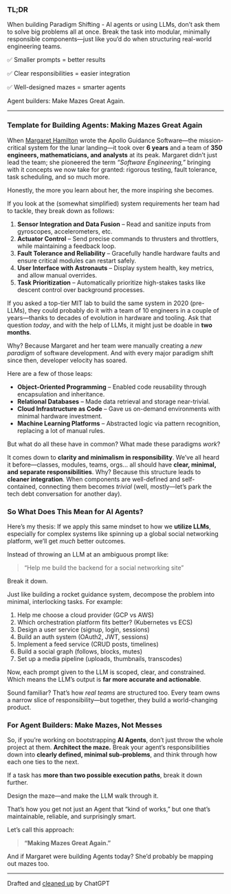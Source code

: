 ### TL;DR

When building Paradigm Shifting - AI agents or using LLMs, don’t ask them to solve big problems all at once. Break the task into modular, minimally responsible components—just like you’d do when structuring real-world engineering teams.

✅ Smaller prompts = better results

✅ Clear responsibilities = easier integration

✅ Well-designed mazes = smarter agents

Agent builders: Make Mazes Great Again.

---

### **Template for Building Agents: Making Mazes Great Again**

When [Margaret Hamilton](https://en.wikipedia.org/wiki/Margaret_Hamilton_(software_engineer)) wrote the Apollo Guidance Software—the mission-critical system for the lunar landing—it took over **6 years** and a team of **350 engineers, mathematicians, and analysts** at its peak. Margaret didn’t just lead the team; she pioneered the term *“Software Engineering,”* bringing with it concepts we now take for granted: rigorous testing, fault tolerance, task scheduling, and so much more.

Honestly, the more you learn about her, the more inspiring she becomes.

If you look at the (somewhat simplified) system requirements her team had to tackle, they break down as follows:

1. **Sensor Integration and Data Fusion** – Read and sanitize inputs from gyroscopes, accelerometers, etc.
2. **Actuator Control** – Send precise commands to thrusters and throttlers, while maintaining a feedback loop.
3. **Fault Tolerance and Reliability** – Gracefully handle hardware faults and ensure critical modules can restart safely.
4. **User Interface with Astronauts** – Display system health, key metrics, and allow manual overrides.
5. **Task Prioritization** – Automatically prioritize high-stakes tasks like descent control over background processes.

If you asked a top-tier MIT lab to build the same system in 2020 (pre-LLMs), they could probably do it with a team of 10 engineers in a couple of years—thanks to decades of evolution in hardware and tooling.
Ask that question *today*, and with the help of LLMs, it might just be doable in **two months**.

Why? Because Margaret and her team were manually creating a *new paradigm* of software development. And with every major paradigm shift since then, developer velocity has soared.

Here are a few of those leaps:

* **Object-Oriented Programming** – Enabled code reusability through encapsulation and inheritance.
* **Relational Databases** – Made data retrieval and storage near-trivial.
* **Cloud Infrastructure as Code** – Gave us on-demand environments with minimal hardware investment.
* **Machine Learning Platforms** – Abstracted logic via pattern recognition, replacing a lot of manual rules.

But what do all these have in common? What made these paradigms *work*?

It comes down to **clarity and minimalism in responsibility**. We’ve all heard it before—classes, modules, teams, orgs... all should have **clear, minimal, and separate responsibilities**.
Why? Because this structure leads to **cleaner integration**. When components are well-defined and self-contained, connecting them becomes *trivial* (well, mostly—let’s park the tech debt conversation for another day).

### **So What Does This Mean for AI Agents?**

Here’s my thesis:
If we apply this same mindset to how we **utilize LLMs**, especially for complex systems like spinning up a global social networking platform, we’ll get *much* better outcomes.

Instead of throwing an LLM at an ambiguous prompt like:

> “Help me build the backend for a social networking site”

Break it down.

Just like building a rocket guidance system, decompose the problem into minimal, interlocking tasks. For example:

1. Help me choose a cloud provider (GCP vs AWS)
2. Which orchestration platform fits better? (Kubernetes vs ECS)
3. Design a user service (signup, login, sessions)
4. Build an auth system (OAuth2, JWT, sessions)
5. Implement a feed service (CRUD posts, timelines)
6. Build a social graph (follows, blocks, mutes)
7. Set up a media pipeline (uploads, thumbnails, transcodes)

Now, each prompt given to the LLM is scoped, clear, and constrained. Which means the LLM’s output is **far more accurate and actionable**.

Sound familiar? That’s how *real teams* are structured too.
Every team owns a narrow slice of responsibility—but together, they build a world-changing product.

### **For Agent Builders: Make Mazes, Not Messes**

So, if you’re working on bootstrapping **AI Agents**, don’t just throw the whole project at them. **Architect the maze.**
Break your agent’s responsibilities down into **clearly defined, minimal sub-problems**, and think through how each one ties to the next.

If a task has **more than two possible execution paths**, break it down further.

Design the maze—and make the LLM walk through it.

That’s how you get not just an Agent that “kind of works,” but one that’s maintainable, reliable, and surprisingly smart.

Let’s call this approach:

> **“Making Mazes Great Again.”**

And if Margaret were building Agents today?
She’d probably be mapping out mazes too.

---

Drafted and [cleaned up](https://chatgpt.com/share/683ce33c-1fc4-800d-98ad-cf982135458c) by ChatGPT
